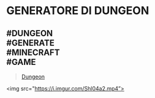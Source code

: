 
<h1>GENERATORE DI DUNGEON</h1>

<h2>
  #DUNGEON <br>
  #GENERATE<br>
  #MINECRAFT<br>
  #GAME<br>
  </h2>
  <blockquote class="imgur-embed-pub" lang="en" data-id="a/dg2imjD"><a href="//imgur.com/a/dg2imjD">Dungeon</a></blockquote><script async src="//s.imgur.com/min/embed.js" charset="utf-8"></script>
  
  <img src="https://i.imgur.com/Shl04a2.mp4”>
